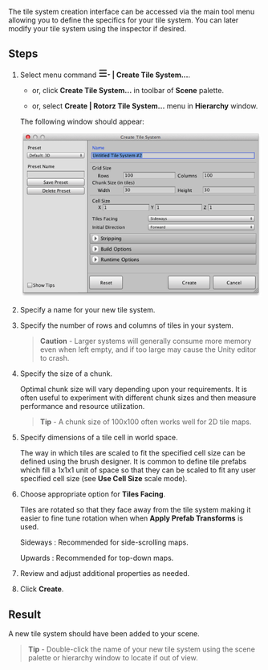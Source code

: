 The tile system creation interface can be accessed via the main tool menu allowing you to
define the specifics for your tile system. You can later modify your tile system using the
inspector if desired.


## Steps

1. Select menu command **![tool menu](../img/menu-button.png) | Create Tile System...**.

   - or, click **Create Tile System...** in toolbar of **Scene** palette.

   - or, select **Create | Rotorz Tile System...** menu in **Hierarchy** window.

   The following window should appear:

   ![Tile system creation interface.](../img/tile-system/create-tile-system-window.png)


2. Specify a name for your new tile system.


3. Specify the number of rows and columns of tiles in your system.

   >
   > **Caution** - Larger systems will generally consume more memory even when left empty,
   > and if too large may cause the Unity editor to crash.
   >


4. Specify the size of a chunk.

   Optimal chunk size will vary depending upon your requirements. It is often useful to
   experiment with different chunk sizes and then measure performance and resource
   utilization.

   >
   > **Tip** - A chunk size of 100x100 often works well for 2D tile maps.
   >


5. Specify dimensions of a tile cell in world space.

   The way in which tiles are scaled to fit the specified cell size can be defined using
   the brush designer. It is common to define tile prefabs which fill a 1x1x1 unit of
   space so that they can be scaled to fit any user specified cell size (see **Use Cell Size**
   scale mode).


6. Choose appropriate option for **Tiles Facing**.

   Tiles are rotated so that they face away from the tile system making it easier to fine
   tune rotation when when **Apply Prefab Transforms** is used.
   
   Sideways
   : Recommended for side-scrolling maps.

   Upwards
   : Recommended for top-down maps.


7. Review and adjust additional properties as needed.


8. Click **Create**.



## Result

A new tile system should have been added to your scene.

>
> **Tip** - Double-click the name of your new tile system using the scene palette or
> hierarchy window to locate if out of view.
>
